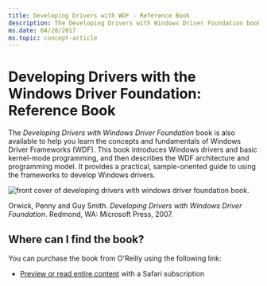 ```yaml
---
title: Developing Drivers with WDF - Reference Book
description: The Developing Drivers with Windows Driver Foundation book is also available to help you learn the concepts and fundamentals of Windows Driver Frameworks (WDF).
ms.date: 04/20/2017
ms.topic: concept-article
---
```


# Developing Drivers with the Windows Driver Foundation: Reference Book


The *Developing Drivers with Windows Driver Foundation* book is also available to help you learn the concepts and fundamentals of Windows Driver Frameworks (WDF). This book introduces Windows drivers and basic kernel-mode programming, and then describes the WDF architecture and programming model. It provides a practical, sample-oriented guide to using the frameworks to develop Windows drivers.

![front cover of developing drivers with windows driver foundation book.](images/developing-drivers-with-wdf.gif)

Orwick, Penny and Guy Smith. *Developing Drivers with Windows Driver Foundation*. Redmond, WA: Microsoft Press, 2007.

## Where can I find the book?


You can purchase the book from O'Reilly using the following link:

-   [Preview or read entire content](https://www.safaribooksonline.com/) with a Safari subscription

 

 






